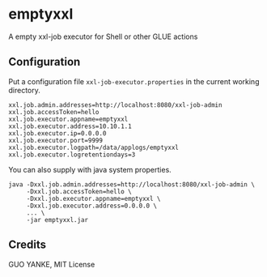 # emptyxxl

A empty xxl-job executor for Shell or other GLUE actions

## Configuration

Put a configuration file `xxl-job-executor.properties` in the current working directory.

```properties
xxl.job.admin.addresses=http://localhost:8080/xxl-job-admin
xxl.job.accessToken=hello
xxl.job.executor.appname=emptyxxl
xxl.job.executor.address=10.10.1.1
xxl.job.executor.ip=0.0.0.0
xxl.job.executor.port=9999
xxl.job.executor.logpath=/data/applogs/emptyxxl
xxl.job.executor.logretentiondays=3
```

You can also supply with java system properties.

```shell
java -Dxxl.job.admin.addresses=http://localhost:8080/xxl-job-admin \
     -Dxxl.job.accessToken=hello \
     -Dxxl.job.executor.appname=emptyxxl \
     -Dxxl.job.executor.address=0.0.0.0 \
     ... \
     -jar emptyxxl.jar
```

## Credits

GUO YANKE, MIT License

